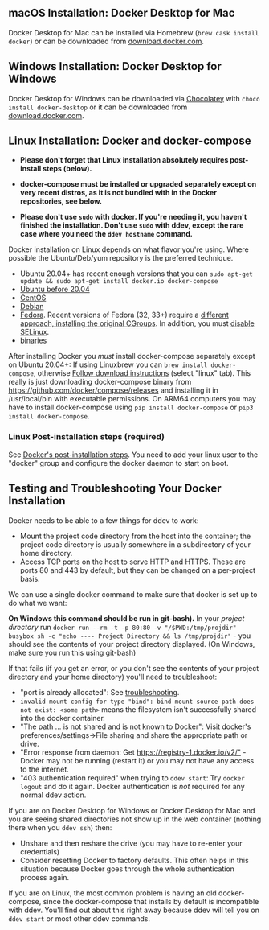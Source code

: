 ## macOS Installation: Docker Desktop for Mac

Docker Desktop for Mac can be installed via Homebrew (`brew cask install docker`) or can be downloaded from [download.docker.com](https://download.docker.com/mac/stable/Docker.dmg).

## Windows Installation: Docker Desktop for Windows

Docker Desktop for Windows can be downloaded via [Chocolatey](https://chocolatey.org/install) with `choco install docker-desktop` or it can be downloaded from [download.docker.com](https://download.docker.com/win/stable/Docker%20for%20Windows%20Installer.exe).

## Linux Installation: Docker and docker-compose

* __Please don't forget that Linux installation absolutely requires post-install steps (below).__

* __docker-compose must be installed or upgraded separately except on very recent distros, as it is not bundled with in the Docker repositories, see below.__

* __Please don't use `sudo` with docker. If you're needing it, you haven't finished the installation. Don't use `sudo` with ddev, except the rare case where you need the `ddev hostname` command.__

Docker installation on Linux depends on what flavor you're using. Where possible the Ubuntu/Deb/yum repository is the preferred technique.

* Ubuntu 20.04+ has recent enough versions that you can `sudo apt-get update && sudo apt-get install docker.io docker-compose`
* [Ubuntu before 20.04](https://docs.docker.com/install/linux/docker-ce/ubuntu/)
* [CentOS](https://docs.docker.com/install/linux/docker-ce/centos/)
* [Debian](https://docs.docker.com/install/linux/docker-ce/debian/)
* [Fedora](https://docs.docker.com/install/linux/docker-ce/fedora/). Recent versions of Fedora (32, 33+) require a [different approach, installing the original CGroups](https://fedoramagazine.org/docker-and-fedora-32/). In addition, you must [disable SELinux](https://www.cyberciti.biz/faq/disable-selinux-on-centos-7-rhel-7-fedora-linux/).
* [binaries](https://docs.docker.com/install/linux/docker-ce/binaries/)

After installing Docker you *must* install docker-compose separately except on Ubuntu 20.04+: If using Linuxbrew you can `brew install docker-compose`, otherwise [Follow download instructions](https://docs.docker.com/compose/install/#install-compose) (select "linux" tab). This really is just downloading docker-compose binary from <https://github.com/docker/compose/releases> and installing it in /usr/local/bin with executable permissions. On ARM64 computers you may have to install docker-compose using `pip install docker-compose` or `pip3 install docker-compose`.

### Linux Post-installation steps (required)

See [Docker's post-installation steps](https://docs.docker.com/install/linux/linux-postinstall/). You need to add your linux user to the "docker" group and configure the docker daemon to start on boot.

<a name="troubleshooting"></a>

## Testing and Troubleshooting Your Docker Installation

Docker needs to be able to a few things for ddev to work:

* Mount the project code directory from the host into the container; the project code directory is usually somewhere in a subdirectory of your home directory.
* Access TCP ports on the host to serve HTTP and HTTPS. These are ports 80 and 443 by default, but they can be changed on a per-project basis.

We can use a single docker command to make sure that docker is set up to do what we want:

**On Windows this command should be run in git-bash).** In your *project directory* run `docker run --rm -t -p 80:80 -v "/$PWD:/tmp/projdir" busybox sh -c "echo ---- Project Directory && ls /tmp/projdir"` - you should see the contents of your project directory displayed. (On Windows, make sure you run this using git-bash)

If that fails (if you get an error, or you don't see the contents of your project directory and your home directory) you'll need to troubleshoot:

* "port is already allocated": See [troubleshooting](troubleshooting.md).
* `invalid mount config for type "bind": bind mount source path does not exist: <some path>` means the filesystem isn't successfully shared into the docker container.
* "The path ... is not shared and is not known to Docker": Visit docker's preferences/settings->File sharing and share the appropriate path or drive.
* "Error response from daemon: Get <https://registry-1.docker.io/v2/"> - Docker may not be running (restart it) or you may not have any access to the internet.
* "403 authentication required" when trying to `ddev start`: Try `docker logout` and do it again. Docker authentication is *not* required for any normal ddev action.

If you are on Docker Desktop for Windows or Docker Desktop for Mac and you are seeing shared directories not show up in the web container (nothing there when you `ddev ssh`) then:

* Unshare and then reshare the drive (you may have to re-enter your credentials)
* Consider resetting Docker to factory defaults. This often helps in this situation because Docker goes through the whole authentication process again.

If you are on Linux, the most common problem is having an old docker-compose, since the docker-compose that installs by default is incompatible with ddev. You'll find out about this right away because ddev will tell you on `ddev start` or most other ddev commands.
